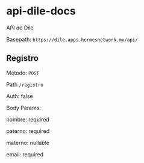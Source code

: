 # api-dile-docs
API de Dile

Basepath: `https://dile.apps.hermesnetwork.mx/api/`


## Registro

Método: `POST`

Path `/registro`

Auth: false

Body Params:

nombre: required

paterno: required

materno: nullable

email: required

